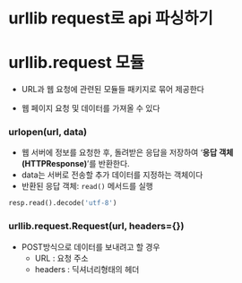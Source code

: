 # urllib request로 api 파싱하기

# urllib.request 모듈
+ URL과 웹 요청에 관련된 모듈들 패키지로 묶어 제공한다
* 웹 페이지 요청 및 데이터를 가져올 수 있다

### urlopen(url, data)
* 웹 서버에 정보를 요청한 후, 돌려받은 응답을 저장하여 ‘**응답 객체(HTTPResponse)**’를 반환한다.
* data는 서버로 전송할 추가 데이터를 지정하는 객체이다
* 반환된 응답 객체:  `read()` 메서드를 실행
```python
resp.read().decode('utf-8')
```  

 ### urllib.request.Request(url, headers={})
* POST방식으로 데이터를 보내려고 할 경우 
  + URL : 요청 주소
  * headers : 딕셔너리형태의 헤더


